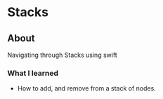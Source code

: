 # Stacks

## About
Navigating through Stacks using swift

### What I learned
- How to add, and remove from a stack of nodes.
